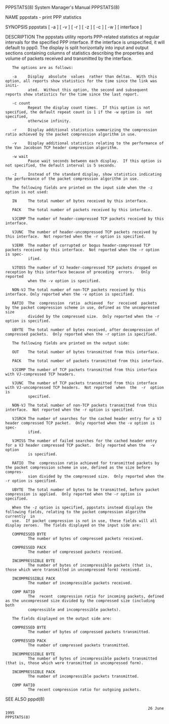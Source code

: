 PPPSTATS(8)                                                   System Manager's Manual                                                  PPPSTATS(8)

NAME
       pppstats - print PPP statistics

SYNOPSIS
       pppstats [ -a ] [ -v ] [ -r ] [ -z ] [ -c <count> ] [ -w <secs> ] [ interface ]

DESCRIPTION
       The pppstats utility reports PPP-related statistics at regular intervals for the specified PPP interface.  If the interface is unspecified,
       it will default to ppp0.  The display is split horizontally into input and output sections containing columns of statistics describing  the
       properties and volume of packets received and transmitted by the interface.

       The options are as follows:

       -a     Display  absolute  values  rather than deltas.  With this option, all reports show statistics for the time since the link was initi‐
              ated.  Without this option, the second and subsequent reports show statistics for the time since the last report.

       -c count
              Repeat the display count times.  If this option is not specified, the default repeat count is 1 if the -w option is  not  specified,
              otherwise infinity.

       -r     Display additional statistics summarizing the compression ratio achieved by the packet compression algorithm in use.

       -v     Display additional statistics relating to the performance of the Van Jacobson TCP header compression algorithm.

       -w wait
              Pause wait seconds between each display.  If this option is not specified, the default interval is 5 seconds.

       -z     Instead of the standard display, show statistics indicating the performance of the packet compression algorithm in use.

       The following fields are printed on the input side when the -z option is not used:

       IN     The total number of bytes received by this interface.

       PACK   The total number of packets received by this interface.

       VJCOMP The number of header-compressed TCP packets received by this interface.

       VJUNC  The number of header-uncompressed TCP packets received by this interface.  Not reported when the -r option is specified.

       VJERR  The number of corrupted or bogus header-compressed TCP packets received by this interface.  Not reported when the -r option is spec‐
              ified.

       VJTOSS The number of VJ header-compressed TCP packets dropped on reception by this interface because of preceding  errors.   Only  reported
              when the -v option is specified.

       NON-VJ The total number of non-TCP packets received by this interface. Only reported when the -v option is specified.

       RATIO  The  compression  ratio  achieved  for  received  packets  by the packet compression scheme in use, defined as the uncompressed size
              divided by the compressed size.  Only reported when the -r option is specified.

       UBYTE  The total number of bytes received, after decompression of compressed packets.  Only reported when the -r option is specified.

       The following fields are printed on the output side:

       OUT    The total number of bytes transmitted from this interface.

       PACK   The total number of packets transmitted from this interface.

       VJCOMP The number of TCP packets transmitted from this interface with VJ-compressed TCP headers.

       VJUNC  The number of TCP packets transmitted from this interface with VJ-uncompressed TCP headers.  Not reported  when  the  -r  option  is
              specified.

       NON-VJ The total number of non-TCP packets transmitted from this interface.  Not reported when the -r option is specified.

       VJSRCH The number of searches for the cached header entry for a VJ header compressed TCP packet.  Only reported when the -v option is spec‐
              ified.

       VJMISS The number of failed searches for the cached header entry for a VJ header compressed TCP packet.  Only reported when the  -v  option
              is specified.

       RATIO  The  compression ratio achieved for transmitted packets by the packet compression scheme in use, defined as the size before compres‐
              sion divided by the compressed size.  Only reported when the -r option is specified.

       UBYTE  The total number of bytes to be transmitted, before packet compression is applied.  Only reported when the -r option is specified.

       When the -z option is specified, pppstats instead displays the following fields, relating to the packet compression algorithm currently  in
       use.  If packet compression is not in use, these fields will all display zeroes.  The fields displayed on the input side are:

       COMPRESSED BYTE
              The number of bytes of compressed packets received.

       COMPRESSED PACK
              The number of compressed packets received.

       INCOMPRESSIBLE BYTE
              The number of bytes of incompressible packets (that is, those which were transmitted in uncompressed form) received.

       INCOMPRESSIBLE PACK
              The number of incompressible packets received.

       COMP RATIO
              The  recent  compression ratio for incoming packets, defined as the uncompressed size divided by the compressed size (including both
              compressible and incompressible packets).

       The fields displayed on the output side are:

       COMPRESSED BYTE
              The number of bytes of compressed packets transmitted.

       COMPRESSED PACK
              The number of compressed packets transmitted.

       INCOMPRESSIBLE BYTE
              The number of bytes of incompressible packets transmitted (that is, those which were transmitted in uncompressed form).

       INCOMPRESSIBLE PACK
              The number of incompressible packets transmitted.

       COMP RATIO
              The recent compression ratio for outgoing packets.

SEE ALSO
       pppd(8)

                                                                   26 June 1995                                                        PPPSTATS(8)
